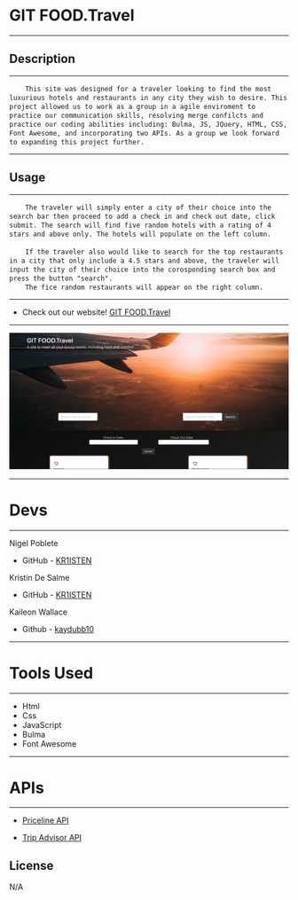 # GIT FOOD.Travel
---------
## Description
-------
        This site was designed for a traveler looking to find the most luxurious hotels and restaurants in any city they wish to desire. This project allowed us to work as a group in a agile enviroment to practice our communication skills, resolving merge confilcts and practice our coding abilities including: Bulma, JS, JQuery, HTML, CSS, Font Awesome, and incorporating two APIs. As a group we look forward to expanding this project further. 

-----------
## Usage
-----------
        The traveler will simply enter a city of their choice into the search bar then proceed to add a check in and check out date, click submit. The search will find five random hotels with a rating of 4 stars and above only. The hotels will populate on the left column.

        If the traveler also would like to search for the top restaurants in a city that only include a 4.5 stars and above, the traveler will input the city of their choice into the corosponding search box and press the button "search".
        The fice random restaurants will appear on the right column.
  ------
- Check out our website! 
[GIT FOOD.Travel](https://kr1istin.github.io/Project-one/)

------------
![alt text](/Assets/imgs/travel.png)

---------------
# Devs
-----------------
Nigel Poblete
- GitHub - [KR1ISTEN](https://github.com/KR1ISTIN)

Kristin De Salme 
- GitHub - [KR1ISTEN](https://github.com/KR1ISTIN)

Kaileon Wallace 
- Github - [kaydubb10](https://github.com/kaydubb10)


-----------------

# Tools Used
--------------
- Html
- Css
- JavaScript
- Bulma
- Font Awesome
------------
# APIs
----------------
- [Priceline API](https://rapidapi.com/tipsters/api/priceline-com-provider/)

- [Trip Advisor API](https://rapidapi.com/apidojo/api/travel-advisor/)

## License
N/A


